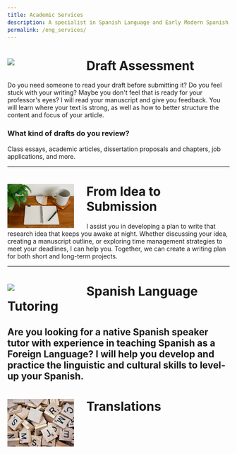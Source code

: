 ```yaml
---
title: Academic Services
description: A specialist in Spanish Language and Early Modern Spanish Literature
permalink: /eng_services/
---
```


# <img align="left" src='/assets/images/services/feedback.jpg' width='30%' style='margin-right:1em' > Draft Assessment 
Do you need someone to read your draft before submitting it? Do you feel stuck with your writing? Maybe you don't feel that is ready for your professor's eyes? I will read your manuscript and give you feedback. You will learn where your text is strong, as well as how to better structure the content and focus of your article.

### What kind of drafts do you review?
Class essays, academic articles, dissertation proposals and chapters, job applications, and more. 

---

# <img align="left" src='/assets/images/services/flashcards.jpg' width='30%' style='margin-right:1em' > From Idea to Submission
I assist you in developing a plan to write that research idea that keeps you awake at night. Whether discussing your idea, creating a manuscript outline, or exploring time management strategies to meet your deadlines, I can help you. Together, we can create a writing plan for both short and long-term projects.

---

# <img align="left" src='/assets/images/services/ele.jpg' width='30%' style='margin-right:1em' > Spanish Language Tutoring
Are you looking for a native Spanish speaker tutor with experience in teaching Spanish as a Foreign Language? I will help you develop and practice the linguistic and cultural skills to level-up your Spanish.
---

# <img align="left" src='/assets/images/services/scrabbles.jpg' width='30%' style='margin-right:1em' > Translations

